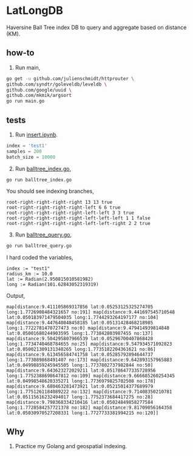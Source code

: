 # LatLongDB

Haversine Ball Tree index DB to query and aggregate based on distance (KM).

## how-to

1. Run main,

```bash
go get -u github.com/julienschmidt/httprouter \
github.com/syndtr/goleveldb/leveldb \
github.com/google/uuid \
github.com/mkmik/argsort
go run main.go
```

## tests

1. Run [insert.ipynb](insert.ipynb).

```python
index = 'test1'
samples = 200
batch_size = 10000
```

2. Run [balltree_index.go](balltree_index.go),

```bash
go run balltree_index.go
```

You should see indexing branches,

```text
root-right-right-right-right 13 13 true
root-right-right-right-right-left 6 6 true
root-right-right-right-right-left-left 3 3 true
root-right-right-right-right-left-left-left 1 1 false
root-right-right-right-right-left-left-right 2 2 true
```

3. Run [balltree_query.go](balltree_query.go),

```bash
go run balltree_query.go
```

I hard coded the variables,

```golang
index := "test1"
radius_km := 10.0
lat := Radian(2.950815010581982)
long := Radian(101.62843052319319)
```

Output,
```text
map[distance:9.411105869317856 lat:0.05253125325274705 long:1.7726908484321657 no:191] map[distance:9.441697545710548 lat:0.050183971479504035 long:1.7744293264197177 no:104] map[distance:9.447640848458185 lat:0.05131428468218985 long:1.7722781470727473 no:0] map[distance:9.479414939814848 lat:0.05001680244903595 long:1.773842803987455 no:137] map[distance:9.504295807966539 lat:0.05296700407868428 long:1.7734740468784655 no:25] map[distance:9.547934571092823 lat:0.050021309131340265 long:1.7735182204361621 no:86] map[distance:9.613456584741758 lat:0.05285792894644737 long:1.773089868491407 no:173] map[distance:9.642893157965883 lat:0.04998859245945505 long:1.7737802737982844 no:50] map[distance:9.643623272029211 lat:0.051786477335728956 long:1.7752388698647812 no:109] map[distance:9.666685260254345 lat:0.04998548620335271 long:1.7736979825702508 no:178] map[distance:9.680463281473921 lat:0.05215014377689979 long:1.7751261184089222 no:132] map[distance:9.71408350210781 lat:0.05115616232494017 long:1.7752373684417275 no:28] map[distance:9.798368334210416 lat:0.05024849858277584 long:1.7728584257721378 no:182] map[distance:9.81709056164358 lat:0.05030970527208331 long:1.7727733381994215 no:120]]
```

## Why

1. Practice my Golang and geospatial indexing.
